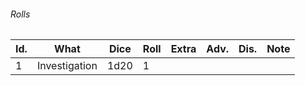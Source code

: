 

###### Rolls
| Id. | What          | Dice | Roll | Extra | Adv. | Dis. | Note |
| --- | ------------- | ---- | ---- | ----- | ---- | ---- | ---- |
| 1   | Investigation | 1d20 | 1    |       |      |      |      |
